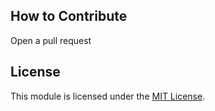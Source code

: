 ## How to Contribute

Open a pull request

## License

This module is licensed under the [MIT License](https://opensource.org/licenses/MIT).